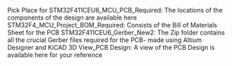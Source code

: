Pick Place for STM32F411CEU6_MCU_PCB_Required: The locations of the components of the design are available here
STM32F4_MCU_Project_BOM_Required: Consists of the Bill of Materials Sheet for the PCB
STM32F411CEU6_Gerber_New2: The Zip folder contains all the crucial Gerber files required for the PCB- made using Altium Designer and KiCAD
3D View_PCB Design: A view of the PCB Design is available here for your reference
